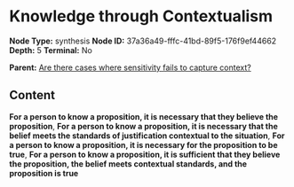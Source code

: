 # Knowledge through Contextualism

**Node Type:** synthesis
**Node ID:** 37a36a49-fffc-41bd-89f5-176f9ef44662
**Depth:** 5
**Terminal:** No

**Parent:** [Are there cases where sensitivity fails to capture context?](are-there-cases-where-sensitivity-fails-to-capture-context-antithesis-04371aa7-783a-40cb-ae08-c0d3fb17aaaf.md)

## Content

**For a person to know a proposition, it is necessary that they believe the proposition**, **For a person to know a proposition, it is necessary that the belief meets the standards of justification contextual to the situation**, **For a person to know a proposition, it is necessary for the proposition to be true**, **For a person to know a proposition, it is sufficient that they believe the proposition, the belief meets contextual standards, and the proposition is true**
